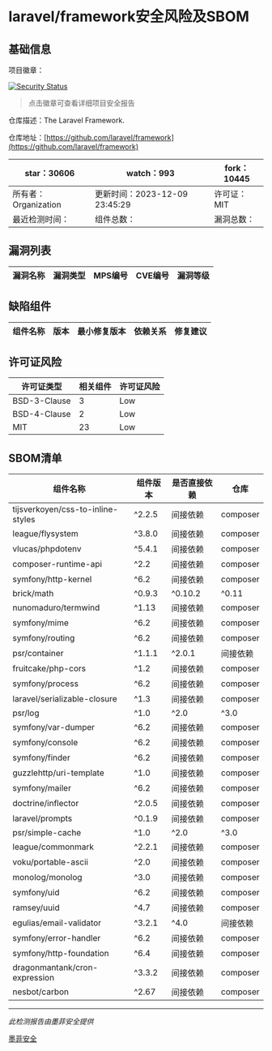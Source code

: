 # laravel/framework安全风险及SBOM

## 基础信息

项目徽章：

[![Security Status](https://www.murphysec.com/platform3/v31/badge/1733559137869975552.svg)](https://www.murphysec.com/console/report/1694415317542723584/1733559137869975552)

> 点击徽章可查看详细项目安全报告

仓库描述：The Laravel Framework.

仓库地址：[https://github.com/laravel/framework](https://github.com/laravel/framework)

| star：30606 | watch：993 | fork：10445 |
| ----------- | -------------- | ------------ |
| 所有者：Organization | 更新时间：2023-12-09 23:45:29 | 许可证：MIT |
| 最近检测时间： | 组件总数： | 漏洞总数： |




## 漏洞列表

| 漏洞名称 | 漏洞类型 | MPS编号 | CVE编号 | 漏洞等级 |
| ------- | ------ | ------- | ------ | ----- |





## 缺陷组件

| 组件名称 | 版本 | 最小修复版本 | 依赖关系 | 修复建议 |
| -------- | ---- | ------------ | -------- | -------- |





## 许可证风险

| 许可证类型 | 相关组件 | 许可证风险 |
| ---------- | -------- | ---------- |
|BSD-3-Clause|3|Low|
|BSD-4-Clause|2|Low|
|MIT|23|Low|




## SBOM清单

| 组件名称 | 组件版本 | 是否直接依赖 | 仓库 |
| -------- | -------- | ------------ | ---- |
|tijsverkoyen/css-to-inline-styles|^2.2.5|间接依赖|composer|
|league/flysystem|^3.8.0|间接依赖|composer|
|vlucas/phpdotenv|^5.4.1|间接依赖|composer|
|composer-runtime-api|^2.2|间接依赖|composer|
|symfony/http-kernel|^6.2|间接依赖|composer|
|brick/math|^0.9.3|^0.10.2|^0.11|间接依赖|composer|
|nunomaduro/termwind|^1.13|间接依赖|composer|
|symfony/mime|^6.2|间接依赖|composer|
|symfony/routing|^6.2|间接依赖|composer|
|psr/container|^1.1.1|^2.0.1|间接依赖|composer|
|fruitcake/php-cors|^1.2|间接依赖|composer|
|symfony/process|^6.2|间接依赖|composer|
|laravel/serializable-closure|^1.3|间接依赖|composer|
|psr/log|^1.0|^2.0|^3.0|间接依赖|composer|
|symfony/var-dumper|^6.2|间接依赖|composer|
|symfony/console|^6.2|间接依赖|composer|
|symfony/finder|^6.2|间接依赖|composer|
|guzzlehttp/uri-template|^1.0|间接依赖|composer|
|symfony/mailer|^6.2|间接依赖|composer|
|doctrine/inflector|^2.0.5|间接依赖|composer|
|laravel/prompts|^0.1.9|间接依赖|composer|
|psr/simple-cache|^1.0|^2.0|^3.0|间接依赖|composer|
|league/commonmark|^2.2.1|间接依赖|composer|
|voku/portable-ascii|^2.0|间接依赖|composer|
|monolog/monolog|^3.0|间接依赖|composer|
|symfony/uid|^6.2|间接依赖|composer|
|ramsey/uuid|^4.7|间接依赖|composer|
|egulias/email-validator|^3.2.1|^4.0|间接依赖|composer|
|symfony/error-handler|^6.2|间接依赖|composer|
|symfony/http-foundation|^6.4|间接依赖|composer|
|dragonmantank/cron-expression|^3.3.2|间接依赖|composer|
|nesbot/carbon|^2.67|间接依赖|composer|


------

*此检测报告由墨菲安全提供*

[墨菲安全](www.murphysec.com)